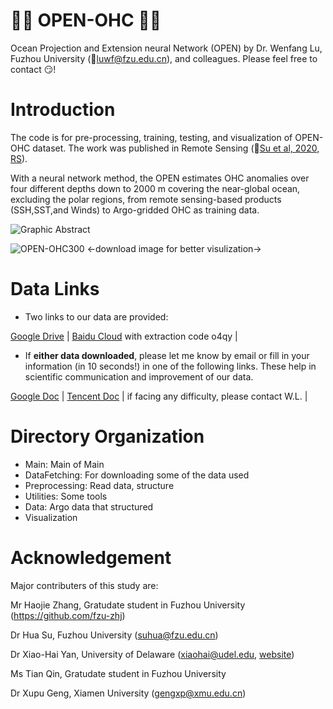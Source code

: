 # :ocean::ocean: OPEN-OHC :satellite::satellite:
Ocean Projection and Extension neural Network (OPEN) by Dr. Wenfang Lu, Fuzhou University (:e-mail:luwf@fzu.edu.cn), and colleagues. Please feel free to contact :smirk:!

# Introduction
The code is for pre-processing, training, testing, and visualization of OPEN-OHC dataset.
The work was published in Remote Sensing (:book:[Su et al, 2020, RS](https://www.researchgate.net/publication/343019246_OPEN_A_New_Estimation_of_Global_Ocean_Heat_Content_for_Upper_2000_Meters_from_Remote_Sensing_Data)).

With a neural network method, the OPEN estimates OHC anomalies over four different depths down to 2000 m covering the near-global ocean, excluding the polar regions, from remote sensing-based products (SSH,SST,and Winds) to Argo-gridded OHC as training data. 

![Graphic Abstract](www.mdpi.com/remotesensing/remotesensing-12-02294/article_deploy/html/images/remotesensing-12-02294-ag-550.jpg)

![OPEN-OHC300](https://github.com/scenty/OPEN-OHC/blob/master/OPEN-OHC300b.gif)
<-download image for better visulization->

# Data Links
- Two links to our data are provided:

[Google Drive](https://drive.google.com/drive/folders/13XYRdyDznaGgKfPR9-qixmevoecEA5l7?usp=sharing) | 
[Baidu  Cloud](https://pan.baidu.com/s/1JeaByifJi_939TFOISDovQ) with extraction code o4qy |

- If **either data downloaded**, please let me know by email or fill in your information (in 10 seconds!) in one of the following links. These help in scientific communication and improvement of our data.

[Google Doc](https://docs.google.com/spreadsheets/d/10d6_ARcdD8zE8cZLTta9E9--S7q9j6yVKq6dccd87yU/edit#gid=0) | 
[Tencent Doc](https://docs.qq.com/sheet/DR01PZlV3ZENVWlVh) | if facing any difficulty, please contact W.L. |


# Directory Organization
- Main: Main of Main
- DataFetching: For downloading some of the data used
- Preprocessing: Read data, structure
- Utilities: Some tools 
- Data: Argo data that structured
- Visualization

# Acknowledgement

Major contributers of this study are:


Mr Haojie Zhang, Gratudate student in Fuzhou University (https://github.com/fzu-zhj)

Dr Hua Su, Fuzhou University (suhua@fzu.edu.cn)

Dr Xiao-Hai Yan, University of Delaware (xiaohai@udel.edu, [website](https://www.udel.edu/academics/colleges/ceoe/departments/smsp/faculty/xiao-hai-yan/))

Ms Tian Qin, Gratudate student in Fuzhou University

Dr Xupu Geng, Xiamen University (gengxp@xmu.edu.cn)
